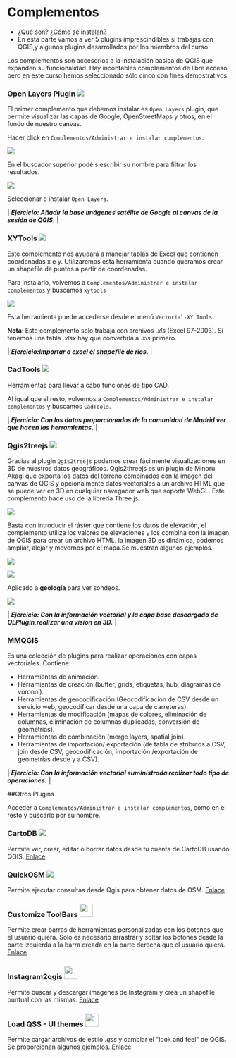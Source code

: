 # Complementos

* ¿Qué son? ¿Cómo se instalan?
* En esta parte vamos a ver 5 plugins imprescindibles si trabajas con QGIS,y algunos plugins desarrollados por los miembros del curso.

Los complementos son accesorios a la instalación básica de QGIS que expanden su funcionalidad. Hay incontables complementos de libre acceso, pero en este curso hemos seleccionado sólo cinco con fines demostrativos.

### Open Layers Plugin   ![](imgs/plugins/0.jpg?raw=true)

El primer complemento que debemos instalar es `Open Layers` plugin, que permite visualizar las capas de Google, OpenStreetMaps y otros, en el fondo de nuestro canvas.

Hacer click en `Complementos/Administrar e instalar complementos`.

![](imgs/plugins/1.png?raw=true)

En el buscador superior podéis escribir su nombre para filtrar los resultados.

![](imgs/plugins/2.jpg?raw=true)

Seleccionar e instalar `Open Layers`.

| ***Ejercicio: Añadir la base imágenes satélite de Google al canvas de la sesión de QGIS.*** |

### XYTools ![](imgs/plugins/3.jpg?raw=true)

Este complemento nos ayudará a manejar tablas de Excel que contienen coordenadas x e y. Utilizaremos esta herramienta cuando queramos crear un shapefile de puntos a partir de coordenadas.

Para instalarlo, volvemos a `Complementos/Administrar e instalar complementos` y buscamos `xytools`

![](imgs/plugins/4.jpg?raw=true)

Esta herramienta puede accederse desde el menú `Vectorial-XY Tools`.

**Nota**: Este complemento solo trabaja con archivos *.xls* (Excel 97-2003). Si tenemos una tabla *.xlsx* hay que convertirla a *.xls* primero.

| ***Ejercicio:Importar a excel el shapefile de rios.*** |

### CadTools  ![](imgs/plugins/5.jpg?raw=true)

Herramientas para llevar a cabo funciones de tipo CAD.

Al igual que el resto, volvemos a `Complementos/Administrar e instalar complementos` y buscamos `CadTools`. 

| ***Ejercicio: Con los datos proporcionados de la comunidad de Madrid ver que hacen las herramientas.*** |

### Qgis2treejs ![](imgs/plugins/6.jpg?raw=true)

Gracias al plugin `Qgis2treejs` podemos crear fácilmente visualizaciones en 3D de nuestros datos geográficos. Qgis2threejs es un plugin de Minoru Akagi que exporta los datos del terreno combinados con la imagen del canvas de QGIS y opcionalmente datos vectoriales a un archivo HTML que se puede ver en 3D en cualquier navegador web que soporte WebGL. Este complemento hace uso de la librería Three.js.

![](imgs/plugins/7.jpg?raw=true)

Basta con introducir el ráster que contiene los datos de elevación, el complemento utiliza los valores de elevaciones y los combina con la imagen de QGIS para crear un archivo HTML. la imagen 3D es dinámica, podemos ampliar, alejar y movernos por el mapa.Se muestran algunos ejemplos.

![](imgs/plugins/8.jpg?raw=true)

![](imgs/plugins/9.jpg?raw=true)

Aplicado a **geología** para ver sondeos.

![](imgs/plugins/10.jpg?raw=true)

| ***Ejercicio: Con la información vectorial y la capa base descargado de OLPlugin,realizar una visión en 3D.*** |

### MMQGIS

Es una colección de  plugins para realizar operaciones con capas vectoriales. Contiene:

* Herramientas de animación.
* Herramientas de creación (buffer, grids, etiquetas,  hub, diagramas de voronoi).
* Herramientas de geocodificación (Geocodificación de CSV desde un servicio web, geocodificar desde una capa de carreteras).
* Herramientas de modificación (mapas de colores, eliminación de columnas, eliminación de columnas duplicadas, conversión de geometrías).
* Herramientas de combinación (merge layers, spatial join).
* Herramientas de  importación/ exportación (de tabla de atributos a CSV, join desde CSV, geocodificación, importación /exportación de geometrías desde y a CSV).

| ***Ejercicio: Con la información vectorial suministrada realizar todo tipo de operaciones.*** |

##Otros Plugins

Acceder a `Complementos/Administrar e instalar complementos`, como en el resto y buscarlo por su nombre.

### CartoDB  ![](imgs/plugins/11.jpg?raw=true)

Permite ver, crear, editar o borrar datos desde tu cuenta de CartoDB usando QGIS.
[Enlace](http://plugins.qgis.org/plugins/QgisCartoDB/)

### QuickOSM ![](imgs/plugins/12.jpg?raw=true)

Permite ejecutar consultas desde Qgis para obtener datos de OSM.
[Enlace](http://plugins.qgis.org/plugins/QuickOSM/)

### Customize ToolBars <img src="imgs/plugins/13.jpg" width="30" height="30">

Permite crear barras de herramientas personalizadas con los botones que el usuario quiera. Solo es necesario arrastrar y soltar los botones desde la parte izquierda a la barra creada en la parte derecha que el usuario quiera.
[Enlace](http://plugins.qgis.org/plugins/CustomToolBar/)

### Instagram2qgis <img src="imgs/plugins/14.jpg" width="30" height="30">

Permite buscar y descargar imagenes de Instagram y crea un shapefile puntual con las mismas.
[Enlace](http://plugins.qgis.org/plugins/instagram2qgis/)

### Load QSS - UI themes <img src="imgs/plugins/15.jpg" width="30" height="30">

Permite cargar archivos de estilo *.qss* y cambiar el "look and feel" de QGIS. Se proporcionan algunos ejemplos.
[Enlace](http://plugins.qgis.org/plugins/LoadQSS/)
